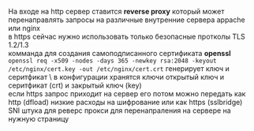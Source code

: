 На входе на http сервер ставится **reverse proxy** который может перенаправлять запросы на различные внутренние сервера appache или nginx \
в https сейчас нужно использовать только безопасные протколы  TLS 1.2/1.3 \
комманда для создания самоподписанного сертификата **openssl** \
`openssl req -x509 -nodes -days 365 -newkey rsa:2048 -keyout /etc/nginx/cert.key -out /etc/nginx/cert.crt` генерирует ключ и серитфикат \ 
в конфигурации хранятся ключи открытый ключ и серитфикат (crt)  и закрытый ключ (key) \
если https запрос приходит на сервер его потом можно передать как http (dfload) низкие расходы на шифрование или как https (sslbridge) \
SNI штука для реверс прокси для перенапраления на сервере на нужную страницу

